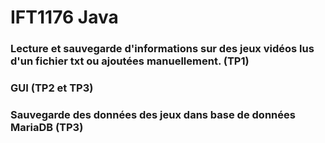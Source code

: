 # IFT1176 Java
### Lecture et sauvegarde d'informations sur des jeux vidéos lus d'un fichier txt ou ajoutées manuellement. (TP1)
### GUI (TP2 et TP3)
### Sauvegarde des données des jeux dans base de données MariaDB (TP3)
